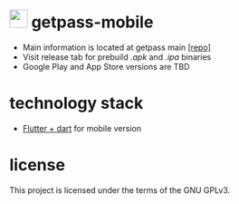 # <img src="assets/icon.ico" width="32" height="32"> getpass-mobile
* Main information is located at getpass main [[repo]](https://github.com/stellarbear/getpass)
* Visit release tab for prebuild *.apk* and *.ipa* binaries
* Google Play and App Store versions are TBD

# technology stack
 * [Flutter + dart](https://flutter.dev/) for mobile version
 
# license
This project is licensed under the terms of the GNU GPLv3.

